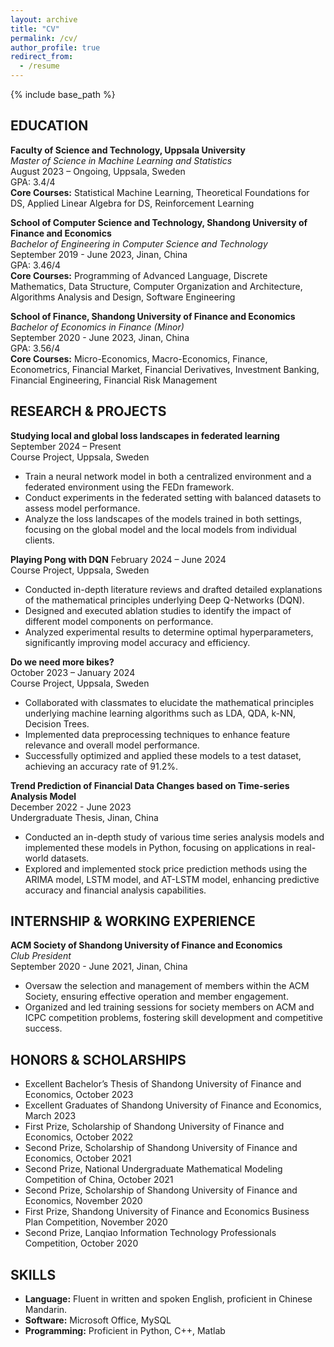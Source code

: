 ```yaml
---
layout: archive
title: "CV"
permalink: /cv/
author_profile: true
redirect_from:
  - /resume
---
```


{% include base_path %}
## EDUCATION
**Faculty of Science and Technology, Uppsala University**  
*Master of Science in Machine Learning and Statistics*  
August 2023 – Ongoing, Uppsala, Sweden  
GPA: 3.4/4  
**Core Courses:** Statistical Machine Learning, Theoretical Foundations for DS, Applied Linear Algebra for DS, Reinforcement Learning  

**School of Computer Science and Technology, Shandong University of Finance and Economics**  
*Bachelor of Engineering in Computer Science and Technology*  
September 2019 - June 2023, Jinan, China  
GPA: 3.46/4  
**Core Courses:** Programming of Advanced Language, Discrete Mathematics, Data Structure, Computer Organization and Architecture, Algorithms Analysis and Design, Software Engineering  

**School of Finance, Shandong University of Finance and Economics**  
*Bachelor of Economics in Finance (Minor)*  
September 2020 - June 2023, Jinan, China  
GPA: 3.56/4  
**Core Courses:** Micro-Economics, Macro-Economics, Finance, Econometrics, Financial Market, Financial Derivatives, Investment Banking, Financial Engineering, Financial Risk Management  

## RESEARCH & PROJECTS
**Studying local and global loss landscapes in federated learning**
September 2024 – Present <br>
Course Project, Uppsala, Sweden
- Train a neural network model in both a centralized environment and a federated environment using the FEDn framework.
- Conduct experiments in the federated setting with balanced datasets to assess model performance.
- Analyze the loss landscapes of the models trained in both settings, focusing on the global model and the local models from individual clients.

**Playing Pong with DQN**
February 2024 – June 2024  
Course Project, Uppsala, Sweden  
- Conducted in-depth literature reviews and drafted detailed explanations of the mathematical principles underlying Deep Q-Networks (DQN).  
- Designed and executed ablation studies to identify the impact of different model components on performance.  
- Analyzed experimental results to determine optimal hyperparameters, significantly improving model accuracy and efficiency.

**Do we need more bikes?**  
October 2023 – January 2024  
Course Project, Uppsala, Sweden  
- Collaborated with classmates to elucidate the mathematical principles underlying machine learning algorithms such as LDA, QDA, k-NN, Decision Trees.  
- Implemented data preprocessing techniques to enhance feature relevance and overall model performance.  
- Successfully optimized and applied these models to a test dataset, achieving an accuracy rate of 91.2%.

**Trend Prediction of Financial Data Changes based on Time-series Analysis Model**  
December 2022 - June 2023  
Undergraduate Thesis, Jinan, China  
- Conducted an in-depth study of various time series analysis models and implemented these models in Python, focusing on applications in real-world datasets.  
- Explored and implemented stock price prediction methods using the ARIMA model, LSTM model, and AT-LSTM model, enhancing predictive accuracy and financial analysis capabilities.

## INTERNSHIP & WORKING EXPERIENCE
**ACM Society of Shandong University of Finance and Economics**  
*Club President*  
September 2020 - June 2021, Jinan, China  
- Oversaw the selection and management of members within the ACM Society, ensuring effective operation and member engagement.  
- Organized and led training sessions for society members on ACM and ICPC competition problems, fostering skill development and competitive success.

## HONORS & SCHOLARSHIPS
- Excellent Bachelor’s Thesis of Shandong University of Finance and Economics, October 2023  
- Excellent Graduates of Shandong University of Finance and Economics, March 2023  
- First Prize, Scholarship of Shandong University of Finance and Economics, October 2022  
- Second Prize, Scholarship of Shandong University of Finance and Economics, October 2021  
- Second Prize, National Undergraduate Mathematical Modeling Competition of China, October 2021  
- Second Prize, Scholarship of Shandong University of Finance and Economics, November 2020  
- First Prize, Shandong University of Finance and Economics Business Plan Competition, November 2020  
- Second Prize, Lanqiao Information Technology Professionals Competition, October 2020  

## SKILLS
- **Language:** Fluent in written and spoken English, proficient in Chinese Mandarin.  
- **Software:** Microsoft Office, MySQL  
- **Programming:** Proficient in Python, C++, Matlab  
